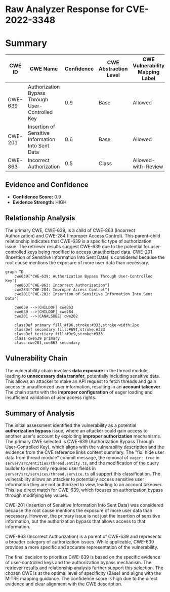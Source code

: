# Raw Analyzer Response for CVE-2022-3348

# Summary
| CWE ID | CWE Name | Confidence | CWE Abstraction Level | CWE Vulnerability Mapping Label | CWE-Vulnerability Mapping Notes |
|---|---|---|---|---|---|
| CWE-639 | Authorization Bypass Through User-Controlled Key | 0.9 | Base | Allowed | Primary CWE |
| CWE-201 | Insertion of Sensitive Information Into Sent Data | 0.6 | Base | Allowed | Secondary Candidate |
| CWE-863 | Incorrect Authorization | 0.5 | Class | Allowed-with-Review | Secondary Candidate |

## Evidence and Confidence

*   **Confidence Score:** 0.9
*   **Evidence Strength:** HIGH

## Relationship Analysis
The primary CWE, CWE-639, is a child of CWE-863 (Incorrect Authorization) and CWE-284 (Improper Access Control). This parent-child relationship indicates that CWE-639 is a specific type of authorization issue. The retriever results suggest CWE-639 due to the potential for user-controlled keys being modified to access unauthorized data. CWE-201 (Insertion of Sensitive Information Into Sent Data) is considered because the root cause mentions the exposure of more user data than necessary.

```mermaid
graph TD
    cwe639["CWE-639: Authorization Bypass Through User-Controlled Key"]
    cwe863["CWE-863: Incorrect Authorization"]
    cwe284["CWE-284: Improper Access Control"]
    cwe201["CWE-201: Insertion of Sensitive Information Into Sent Data"]

    cwe639 -->|CHILDOF| cwe863
    cwe639 -->|CHILDOF| cwe284
    cwe201 -->|CANALSOBE| cwe202
    
    classDef primary fill:#f96,stroke:#333,stroke-width:2px
    classDef secondary fill:#69f,stroke:#333
    classDef tertiary fill:#9e9,stroke:#333
    class cwe639 primary
    class cwe201,cwe863 secondary
```

## Vulnerability Chain
The vulnerability chain involves **data exposure** in the thread module, leading to **unnecessary data transfer**, potentially including sensitive data. This allows an attacker to make an API request to fetch threads and gain access to unauthorized user information, resulting in an **account takeover**. The chain starts with the **improper configuration** of eager loading and insufficient validation of user access rights.

## Summary of Analysis
The initial assessment identified the vulnerability as a potential **authorization bypass** issue, where an attacker could gain access to another user's account by exploiting **improper authorization** mechanisms. The primary CWE selected is CWE-639 (Authorization Bypass Through User-Controlled Key), which aligns with the vulnerability description and the evidence from the CVE reference links content summary. The "fix: hide user data from thread module" commit message, the removal of `eager: true` in `server/src/entities/thread.entity.ts`, and the modification of the query builder to select only required user fields in `server/src/services/thread.service.ts` all support this classification. The vulnerability allows an attacker to potentially access sensitive user information they are not authorized to view, leading to an account takeover. This is a direct match for CWE-639, which focuses on authorization bypass through modifying key values.

CWE-201 (Insertion of Sensitive Information Into Sent Data) was considered because the root cause mentions the exposure of more user data than necessary. However, the primary issue is not just the insertion of sensitive information, but the authorization bypass that allows access to that information.

CWE-863 (Incorrect Authorization) is a parent of CWE-639 and represents a broader category of authorization issues. While applicable, CWE-639 provides a more specific and accurate representation of the vulnerability.

The final decision to prioritize CWE-639 is based on the specific evidence of user-controlled keys and the authorization bypass mechanism. The retriever results and relationship analysis further support this selection. The chosen CWE is at the optimal level of specificity (Base) and aligns with the MITRE mapping guidance. The confidence score is high due to the direct evidence and clear alignment with the CWE description.